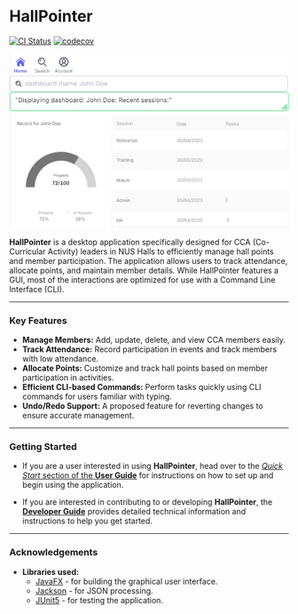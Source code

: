 <!--
---
layout: default.md
title: "HallPointer"
---
-->

# HallPointer

[![CI Status](https://github.com/AY2425S1-CS2103T-W14-3/tp/actions/workflows/gradle.yml/badge.svg)](https://github.com/AY2425S1-CS2103T-W14-3/tp/actions/workflows/gradle.yml)
[![codecov](https://codecov.io/gh/ay2425s1-cs2103t-w14-3/tp/branch/master/graph/badge.svg)](https://codecov.io/gh/ay2425s1-cs2103t-w14-3/tp)

![Ui](images/Ui.png)

**HallPointer** is a desktop application specifically designed for CCA (Co-Curricular Activity) leaders in NUS Halls to efficiently manage hall points and member participation. The application allows users to track attendance, allocate points, and maintain member details. While HallPointer features a GUI, most of the interactions are optimized for use with a Command Line Interface (CLI).

---

### Key Features

- **Manage Members:** Add, update, delete, and view CCA members easily.
- **Track Attendance:** Record participation in events and track members with low attendance.
- **Allocate Points:** Customize and track hall points based on member participation in activities.
- **Efficient CLI-based Commands:** Perform tasks quickly using CLI commands for users familiar with typing.
- **Undo/Redo Support:** A proposed feature for reverting changes to ensure accurate management.

---

### Getting Started

- If you are a user interested in using **HallPointer**, head over to the [_Quick Start_ section of the **User Guide**](UserGuide.md#quick-start) for instructions on how to set up and begin using the application.

- If you are interested in contributing to or developing **HallPointer**, the [**Developer Guide**](DeveloperGuide.md) provides detailed technical information and instructions to help you get started.

---

### Acknowledgements

- **Libraries used:**
  - [JavaFX](https://openjfx.io/) - for building the graphical user interface.
  - [Jackson](https://github.com/FasterXML/jackson) - for JSON processing.
  - [JUnit5](https://github.com/junit-team/junit5) - for testing the application.

